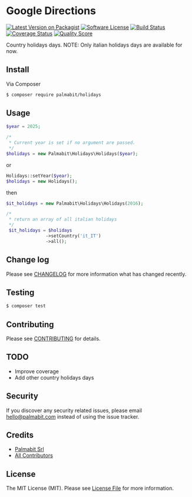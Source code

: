# Google Directions

[![Latest Version on Packagist][ico-version]][link-packagist]
[![Software License][ico-license]](LICENSE.md)
[![Build Status][ico-travis]][link-travis]
[![Coverage Status][ico-scrutinizer]][link-scrutinizer]
[![Quality Score][ico-code-quality]][link-code-quality]


Country holidays days.
NOTE: Only italian holidays days are available for now.

## Install

Via Composer

``` bash
$ composer require palmabit/holidays
```

## Usage

``` php
$year = 2025;

/*
 * Current year is set if no argument are passed.
 */
$holidays = new Palmabit\Holidays\Holidays($year);
```

or

``` php
Holidays::setYear($year);
$holidays = new Holidays();
```

then

``` php
$it_holidays = new Palmabit\Holidays\Holidays(2016);

/*
 * return an array of all italian holidays
 */
 $it_holidays = $holidays
               ->setCountry('it_IT')
               ->all();

```



## Change log

Please see [CHANGELOG](CHANGELOG.md) for more information what has changed recently.

## Testing

``` bash
$ composer test
```

## Contributing

Please see [CONTRIBUTING](CONTRIBUTING.md) for details.

## TODO
* Improve coverage
* Add other country holidays days

## Security

If you discover any security related issues, please email hello@palmabit.com instead of using the issue tracker.

## Credits

- [Palmabit Srl][link-author]
- [All Contributors][link-contributors]

## License

The MIT License (MIT). Please see [License File](LICENSE.md) for more information.

[ico-version]: https://img.shields.io/packagist/v/palmabit/holidays.svg?style=flat-square
[ico-license]: https://img.shields.io/badge/license-MIT-brightgreen.svg?style=flat-square
[ico-travis]: https://img.shields.io/travis/Palmabit-IT/holidays/master.svg?style=flat-square
[ico-scrutinizer]: https://img.shields.io/scrutinizer/coverage/g/Palmabit-IT/holidays.svg?style=flat-square
[ico-code-quality]: https://img.shields.io/scrutinizer/g/Palmabit-IT/holidays.svg?style=flat-square
[ico-downloads]: https://img.shields.io/packagist/dt/Palmabit-IT/holidays.svg?style=flat-square

[link-packagist]: https://packagist.org/packages/palmabit/holidays
[link-travis]: https://travis-ci.org/Palmabit-IT/holidays
[link-scrutinizer]: https://scrutinizer-ci.com/g/Palmabit-IT/holidays/code-structure
[link-code-quality]: https://scrutinizer-ci.com/g/Palmabit-IT/holidays
[link-author]: https://github.com/Palmabit-IT
[link-contributors]: ../../contributors

